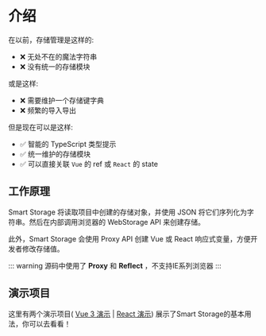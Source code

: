 # 介绍

在以前，存储管理是这样的:

- ❌ 无处不在的魔法字符串
- ❌ 没有统一的存储模块

或是这样:

- ❌ 需要维护一个存储键字典
- ❌ 频繁的导入导出

但是现在可以是这样:

- ✅ 智能的 TypeScript 类型提示
- ✅ 统一维护的存储模块
- ✅ 可以直接关联 `Vue` 的 ref 或 `React` 的 state

## 工作原理

Smart Storage 将读取项目中创建的存储对象，并使用 JSON 将它们序列化为字符串。然后在内部调用浏览器的 WebStorage API 来创建存储。

此外，Smart Storage 会使用 Proxy API 创建 Vue 或 React 响应式变量，方便开发者修改存储值。

::: warning
源码中使用了 **Proxy** 和 **Reflect** ，不支持IE系列浏览器
:::

## 演示项目

这里有两个演示项目( [Vue 3 演示](https://northwang-lucky.github.io/smart-storage/vue-demo) | [React 演示](https://northwang-lucky.github.io/smart-storage/react-demo)) 展示了Smart Storage的基本用法，你可以去看看！
